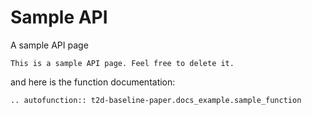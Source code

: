 # Sample API

A sample API page

```{note}
This is a sample API page. Feel free to delete it.
```

and here is the function documentation:

```{eval-rst}
.. autofunction:: t2d-baseline-paper.docs_example.sample_function
```
